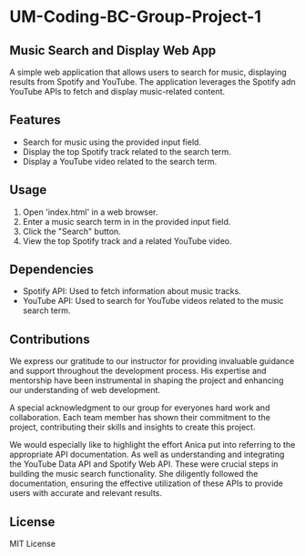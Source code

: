 # UM-Coding-BC-Group-Project-1

## Music Search and Display Web App

A simple web application that allows users to search for music, displaying results from Spotify and YouTube. The application leverages the Spotify adn YouTube APIs to fetch and display music-related content.

## Features

* Search for music using the provided input field.
* Display the top Spotify track related to the search term.
* Display a YouTube video related to the search term.


## Usage

1. Open 'index.html' in a web browser.
2. Enter a music search term in in the provided input field.
3. Click the "Search" button.
4. View the top Spotify track and a related YouTube video.


## Dependencies 

* Spotify API: Used to fetch information about music tracks.
* YouTube API: Used to search for YouTube videos related to the music search term.


## Contributions

We express our gratitude to our instructor for providing invaluable guidance and support throughout the development process. His expertise and mentorship have been instrumental in shaping the project and enhancing our understanding of web development.

A special acknowledgment to our group for everyones hard work and collaboration. Each team member has shown their commitment to the project, contributing their skills and insights to create this project. 

We would especially like to highlight the effort Anica put into referring to the appropriate API documentation. As well as understanding and integrating the YouTube Data API and Spotify Web API. These were crucial steps in building the music search functionality. She diligently followed the documentation, ensuring the effective utilization of these APIs to provide users with accurate and relevant results.

## License

MIT License
